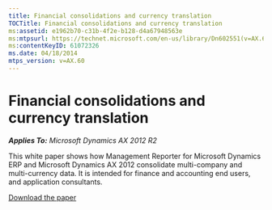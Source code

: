 ```yaml
---
title: Financial consolidations and currency translation
TOCTitle: Financial consolidations and currency translation
ms:assetid: e1962b70-c31b-4f2e-b128-d4a67948563e
ms:mtpsurl: https://technet.microsoft.com/en-us/library/Dn602551(v=AX.60)
ms:contentKeyID: 61072326
ms.date: 04/18/2014
mtps_version: v=AX.60
---
```


# Financial consolidations and currency translation 


_**Applies To:** Microsoft Dynamics AX 2012 R2_

This white paper shows how Management Reporter for Microsoft Dynamics ERP and Microsoft Dynamics AX 2012 consolidate multi-company and multi-currency data. It is intended for finance and accounting end users, and application consultants.

[Download the paper](http://go.microsoft.com/fwlink/?linkid=389548)

  


